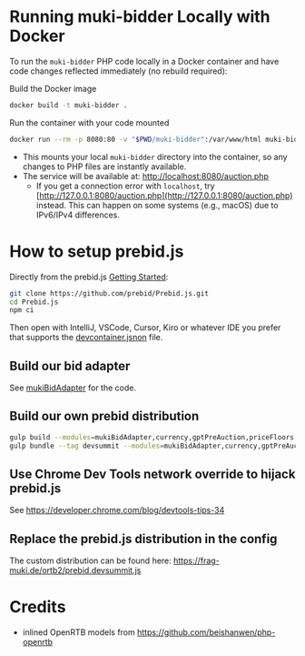 # Running muki-bidder Locally with Docker

To run the `muki-bidder` PHP code locally in a Docker container and have code changes reflected immediately (no rebuild required):

Build the Docker image

```bash
docker build -t muki-bidder .
```

Run the container with your code mounted

```bash
docker run --rm -p 8080:80 -v "$PWD/muki-bidder":/var/www/html muki-bidder
```

- This mounts your local `muki-bidder` directory into the container, so any changes to PHP files are instantly available.
- The service will be available at: [http://localhost:8080/auction.php](http://localhost:8080/auction.php)
  - If you get a connection error with `localhost`, try [http://127.0.0.1:8080/auction.php](http://127.0.0.1:8080/auction.php) instead. This can happen on some systems (e.g., macOS) due to IPv6/IPv4 differences.

# How to setup prebid.js

Directly from the prebid.js [Getting Started](https://docs.prebid.org/getting-started.html):

```bash
git clone https://github.com/prebid/Prebid.js.git
cd Prebid.js
npm ci
```

Then open with IntelliJ, VSCode, Cursor, Kiro or whatever IDE you prefer that supports the [devcontainer.jsnon](https://containers.dev/implementors/json_schema/) file.

## Build our bid adapter

See [mukiBidAdapter](mukiBidApater.ts) for the code.

## Build our own prebid distribution

```bash
gulp build --modules=mukiBidAdapter,currency,gptPreAuction,priceFloors
gulp bundle --tag devsummit --modules=mukiBidAdapter,currency,gptPreAuction,priceFloors
```

## Use Chrome Dev Tools network override to hijack prebid.js

See https://developer.chrome.com/blog/devtools-tips-34

## Replace the prebid.js distribution in the config

The custom distribution can be found here: https://frag-muki.de/ortb2/prebid.devsummit.js

# Credits

- inlined OpenRTB models from https://github.com/beishanwen/php-openrtb
